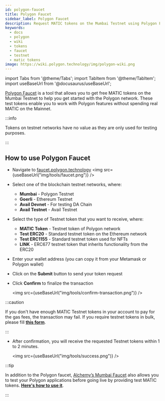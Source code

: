 ```yaml
---
id: polygon-faucet
title: Polygon Faucet
sidebar_label: Polygon Faucet
description: Request MATIC tokens on the Mumbai Testnet using Polygon Faucet.
keywords:
  - docs
  - polygon
  - wiki
  - tokens
  - faucet
  - testnet
  - matic tokens
image: https://wiki.polygon.technology/img/polygon-wiki.png
---
```


import Tabs from '@theme/Tabs';
import TabItem from '@theme/TabItem';
import useBaseUrl from '@docusaurus/useBaseUrl';

[Polygon Faucet](https://faucet.polygon.technology/) is a tool that allows you to get free MATIC tokens on the Mumbai Testnet to help you get started with the Polygon network. These test tokens enable you to work with Polygon features without spending real MATIC on the Mainnet.

:::info

Tokens on testnet networks have no value as they are only used for testing purposes.

:::

## How to use Polygon Faucet

- Navigate to [faucet.polygon.technology](https://faucet.polygon.technology/)
   <img src={useBaseUrl("img/tools/faucet.png")} />

- Select one of the blockchain testnet networks, where:
    - **Mumbai** - Polygon Testnet
    - **Goerli** - Ethereum Testnet
    - **Avail Devnet** - For testing DA Chain
    - **Avail Testnet** - Avail Testnet

- Select the type of Testnet token that you want to receive, where:
    - **MATIC Token** - Testnet token of Polygon network
    - **Test ERC20** - Standard testnet token on the Ethereum network
    - **Test ERC1155** - Standard testnet token used for NFTs
    - **LINK** - ERC677 testnet token that inherits functionality from the ERC20

- Enter your wallet address (you can copy it from your Metamask or Polygon wallet)

- Click on the **Submit** button to send your token request

- Click **Confirm** to finalize the transaction
   
   <img src={useBaseUrl("img/tools/confirm-transaction.png")} />

:::caution

If you don't have enough MATIC Testnet tokens in your account to pay for the gas fees, the transaction may fail. If you require testnet tokens in bulk, please fill <ins>**[this form](https://docs.google.com/forms/d/e/1FAIpQLSe4npoGldJknEs9EBtPaV3AS-0HTso2IuMWDCiMmLEMCx8euQ/viewform)**</ins>.

:::

- After confirmation, you will receive the requested Testnet tokens within 1 to 2 minutes.

   <img src={useBaseUrl("img/tools/success.png")} />

:::tip

In addition to the Polygon faucet, [Alchemy’s Mumbai Faucet](https://mumbaifaucet.com/) also allows you to test your Polygon applications before going live by providing test MATIC tokens. <ins>**[Here's how to use it](/docs/develop/tools/alchemy-faucet)**</ins>.

:::
